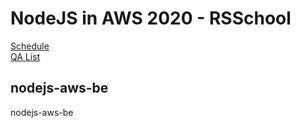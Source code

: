 # NodeJS in AWS 2020 - RSSchool
[Schedule](https://docs.google.com/spreadsheets/d/1sqRkuaDStMT5TnLiU1GIT4hyDSDn8dYLk892QOo9QRo/edit#gid=0)  
[QA List](https://docs.google.com/spreadsheets/d/1jzhWxrBIqmXo0ZFBvdt-fd2stoabvVtdkd1QBbqGygQ/edit#gid=1262711805)

## nodejs-aws-be
nodejs-aws-be
